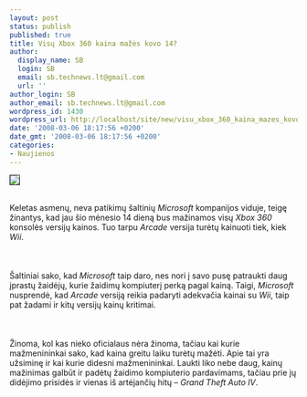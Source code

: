```yaml
---
layout: post
status: publish
published: true
title: Visų Xbox 360 kaina mažės kovo 14?
author:
  display_name: SB
  login: SB
  email: sb.technews.lt@gmail.com
  url: ''
author_login: SB
author_email: sb.technews.lt@gmail.com
wordpress_id: 1430
wordpress_url: http://localhost/site/new/visu_xbox_360_kaina_mazes_kovo_14_/
date: '2008-03-06 18:17:56 +0200'
date_gmt: '2008-03-06 18:17:56 +0200'
categories:
- Naujienos
---
```

<div class="imgright"><img src="http://img166.imageshack.us/img166/9746/xbox360arcadekm8.jpg" border="1"></div>
<p><br>Keletas asmenų, neva patikimų šaltinių <i>Microsoft</i> kompanijos viduje, teigę žinantys, kad jau šio mėnesio 14 dieną bus mažinamos visų <i>Xbox 360</i> konsolės versijų kainos. Tuo tarpu <i>Arcade</i> versija turėtų kainuoti tiek, kiek <i>Wii</i>.<br />
<br><br />
<br>Šaltiniai sako, kad <i>Microsoft</i> taip daro, nes nori į savo pusę patraukti daug įprastų žaidėjų, kurie žaidimų kompiuterį perką pagal kainą. Taigi, <i>Microsoft</i> nusprendė, kad <i>Arcade</i> versiją reikia padaryti adekvačia kainai su <i>Wii</i>, taip pat žadami ir kitų versijų kainų kritimai.<br />
<br><br />
<br>Žinoma, kol kas nieko oficialaus nėra žinoma, tačiau kai kurie mažmenininkai sako, kad kaina greitu laiku turėtų mažėti. Apie tai yra užsiminę ir kai kurie didesni mažmenininkai. Laukti liko nebe daug, kainų mažinimas galbūt ir padėtų žaidimo kompiuterio pardavimams, tačiau prie jų didėjimo prisidės ir vienas iš artėjančių hitų – <i>Grand Theft Auto IV</i>.<br />
<br></p>
